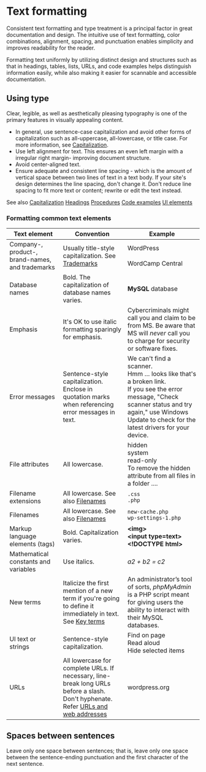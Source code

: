 # Text formatting

Consistent text formatting and type treatment is a principal factor in great documentation and design. The intuitive use of text formatting, color combinations, alignment, spacing, and punctuation enables simplicity and improves readability for the reader.

Formatting text uniformly by utilizing distinct design and structures such as that in headings, tables, lists, URLs, and code examples helps distinguish information easily, while also making it easier for scannable and accessible documentation.

## Using type

Clear, legible, as well as aesthetically pleasing typography is one of the primary features in visually appealing content.

- In general, use sentence-case capitalization and avoid other forms of capitalization such as all-uppercase, all-lowercase, or title case.
  For more information, see [Capitalization]().
- Use left alignment for text. This ensures an even left margin with a irregular right margin- improving document structure.
- Avoid center-aligned text.
- Ensure adequate and consistent line spacing - which is the amount of vertical space between two lines of text in a text body. If your site's design determines the line spacing, don't change it. Don't reduce line spacing to fit more text or content; rewrite or edit the text instead.

See also
[Capitalization]()
[Headings]()
[Procedures]()
[Code examples]()
[UI elements]()

### Formatting common text elements

| Text element | Convention | Example |
|--------------|------------|---------|
| Company-, product-, brand-names, and trademarks | Usually title-style capitalization. See [Trademarks]() | WordPress<br /><br />WordCamp Central  |
| Database names | Bold. The capitalization of database names varies. | **MySQL** database |
| Emphasis | It's OK to use italic formatting sparingly for emphasis. | Cybercriminals might call you and claim to be from MS. Be aware that MS will *never* call you to charge for security or software fixes. |
| Error messages | Sentence-style capitalization. Enclose in quotation marks when referencing error messages in text. | We can't find a scanner. <br />  Hmm … looks like that's a broken link. <br /> If you see the error message, "Check scanner status and try again," use Windows Update to check for the latest drivers for your device. |
| File attributes | All lowercase. | hidden<br />system<br />read-only<br />To remove the hidden attribute from all files in a folder .... |
| Filename extensions | All lowercase. See also [Filenames]() | `.css`<br />`.php` |
| Filenames | All lowercase. See also [Filenames]() | `new-cache.php`<br />`wp-settings-1.php` |
| Markup language elements (tags) | Bold. Capitalization varies. | **\<img>**<br />**\<input type=text>**<br />**\<!DOCTYPE html>** |
| Mathematical constants and variables | Use italics. | *a2 + b2  = c2* |
| New terms | Italicize the first mention of a new term if you're going to define it immediately in text. See [Key terms]() | An administrator’s tool of sorts, *phpMyAdmin* is a PHP script meant for giving users the ability to interact with their MySQL databases. |
| UI text or strings | Sentence-style capitalization. | Find on page <br /> Read aloud <br /> Hide selected items |
| URLs | All lowercase for complete URLs. If necessary, line-break long URLs before a slash. Don't hyphenate.<br />Refer [URLs and web addresses]() |  wordpress.org |

## Spaces between sentences

Leave only one space between sentences; that is, leave only one space between the sentence-ending punctuation and the first character of the next sentence.
